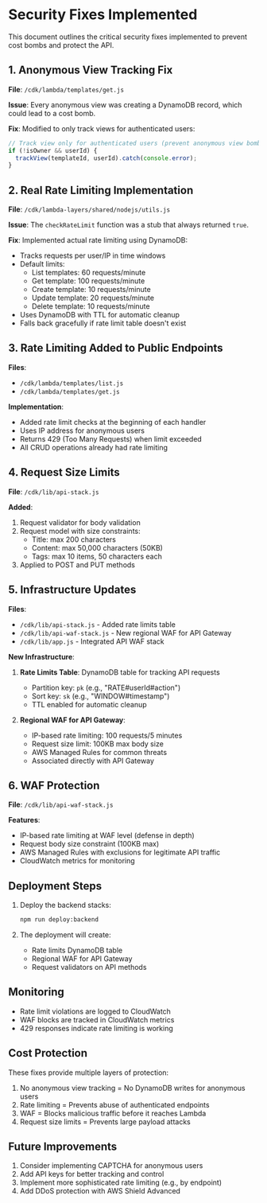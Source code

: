 # Security Fixes Implemented

This document outlines the critical security fixes implemented to prevent cost bombs and protect the API.

## 1. Anonymous View Tracking Fix

**File**: `/cdk/lambda/templates/get.js`

**Issue**: Every anonymous view was creating a DynamoDB record, which could lead to a cost bomb.

**Fix**: Modified to only track views for authenticated users:
```javascript
// Track view only for authenticated users (prevent anonymous view bombing)
if (!isOwner && userId) {
  trackView(templateId, userId).catch(console.error);
}
```

## 2. Real Rate Limiting Implementation

**File**: `/cdk/lambda-layers/shared/nodejs/utils.js`

**Issue**: The `checkRateLimit` function was a stub that always returned `true`.

**Fix**: Implemented actual rate limiting using DynamoDB:
- Tracks requests per user/IP in time windows
- Default limits:
  - List templates: 60 requests/minute
  - Get template: 100 requests/minute
  - Create template: 10 requests/minute
  - Update template: 20 requests/minute
  - Delete template: 10 requests/minute
- Uses DynamoDB with TTL for automatic cleanup
- Falls back gracefully if rate limit table doesn't exist

## 3. Rate Limiting Added to Public Endpoints

**Files**: 
- `/cdk/lambda/templates/list.js`
- `/cdk/lambda/templates/get.js`

**Implementation**:
- Added rate limit checks at the beginning of each handler
- Uses IP address for anonymous users
- Returns 429 (Too Many Requests) when limit exceeded
- All CRUD operations already had rate limiting

## 4. Request Size Limits

**File**: `/cdk/lib/api-stack.js`

**Added**:
1. Request validator for body validation
2. Request model with size constraints:
   - Title: max 200 characters
   - Content: max 50,000 characters (50KB)
   - Tags: max 10 items, 50 characters each
3. Applied to POST and PUT methods

## 5. Infrastructure Updates

**Files**:
- `/cdk/lib/api-stack.js` - Added rate limits table
- `/cdk/lib/api-waf-stack.js` - New regional WAF for API Gateway
- `/cdk/lib/app.js` - Integrated API WAF stack

**New Infrastructure**:
1. **Rate Limits Table**: DynamoDB table for tracking API requests
   - Partition key: `pk` (e.g., "RATE#userId#action")
   - Sort key: `sk` (e.g., "WINDOW#timestamp")
   - TTL enabled for automatic cleanup

2. **Regional WAF for API Gateway**:
   - IP-based rate limiting: 100 requests/5 minutes
   - Request size limit: 100KB max body size
   - AWS Managed Rules for common threats
   - Associated directly with API Gateway

## 6. WAF Protection

**File**: `/cdk/lib/api-waf-stack.js`

**Features**:
- IP-based rate limiting at WAF level (defense in depth)
- Request body size constraint (100KB max)
- AWS Managed Rules with exclusions for legitimate API traffic
- CloudWatch metrics for monitoring

## Deployment Steps

1. Deploy the backend stacks:
   ```bash
   npm run deploy:backend
   ```

2. The deployment will create:
   - Rate limits DynamoDB table
   - Regional WAF for API Gateway
   - Request validators on API methods

## Monitoring

- Rate limit violations are logged to CloudWatch
- WAF blocks are tracked in CloudWatch metrics
- 429 responses indicate rate limiting is working

## Cost Protection

These fixes provide multiple layers of protection:
1. No anonymous view tracking = No DynamoDB writes for anonymous users
2. Rate limiting = Prevents abuse of authenticated endpoints
3. WAF = Blocks malicious traffic before it reaches Lambda
4. Request size limits = Prevents large payload attacks

## Future Improvements

1. Consider implementing CAPTCHA for anonymous users
2. Add API keys for better tracking and control
3. Implement more sophisticated rate limiting (e.g., by endpoint)
4. Add DDoS protection with AWS Shield Advanced